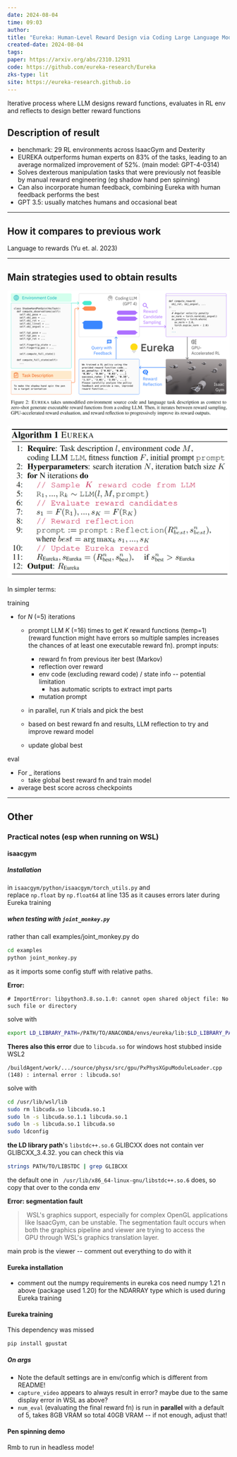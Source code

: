 ```yaml
---
date: 2024-08-04
time: 09:03
author: 
title: "Eureka: Human-Level Reward Design via Coding Large Language Models"
created-date: 2024-08-04
tags: 
paper: https://arxiv.org/abs/2310.12931
code: https://github.com/eureka-research/Eureka
zks-type: lit
site: https://eureka-research.github.io
---
```

Iterative process where LLM designs reward functions, evaluates in RL env and reflects to design better reward functions
## Description of result
- benchmark: 29 RL environments across IsaacGym and Dexterity
- EUREKA outperforms human experts on 83% of the tasks, leading to an average normalized improvement of 52%. (main model: GPT-4-0314)
- Solves dexterous manipulation tasks that were previously not feasible by manual reward engineering (eg shadow hand pen spinning)
- Can also incorporate human feedback, combining Eureka with human feedback performs the best
- GPT 3.5: usually matches humans and occasional beat

---
## How it compares to previous work
Language to rewards (Yu et. al. 2023)

---
## Main strategies used to obtain results
![](assets/Pasted%20image%2020240804090510.png)

![](assets/Pasted%20image%2020240927165944.png)

In simpler terms:

training
- for $N$ (=5) iterations
	- prompt LLM $K$ (=16) times to get $K$ reward functions (temp=1) (reward function might have errors so multiple samples increases the chances of at least one executable reward fn). prompt inputs:
		- reward fn from previous iter best (Markov)
		- reflection over reward
		- env code (excluding reward code) / state info -- potential limitation
			- has automatic scripts to extract impt parts
		- mutation prompt

	- in parallel, run $K$ trials and pick the best
	- based on best reward fn and results, LLM reflection to try and improve reward model
	- update global best

eval
- For _ iterations
	- take global best reward fn and train model
- average best score across checkpoints


---

## Other

### Practical notes (esp when running on WSL)

#### isaacgym
##### Installation
in `isaacgym/python/isaacgym/torch_utils.py` and replace `np.float` by `np.float64` at line 135 as it causes errors later during Eureka training

##### when testing with `joint_monkey.py`

rather than call examples/joint_monkey.py
do
```bash
cd examples
python joint_monkey.py
```

as it imports some config stuff with relative paths.

**Error:**

```console
# ImportError: libpython3.8.so.1.0: cannot open shared object file: No such file or directory
```

solve with

```bash
export LD_LIBRARY_PATH=/PATH/TO/ANACONDA/envs/eureka/lib:$LD_LIBRARY_PATH
```

**Theres also this error** due to `libcuda.so` for windows host stubbed inside WSL2

```console
/buildAgent/work/.../source/physx/src/gpu/PxPhysXGpuModuleLoader.cpp (148) : internal error : libcuda.so!
```

solve with

```bash
cd /usr/lib/wsl/lib
sudo rm libcuda.so libcuda.so.1
sudo ln -s libcuda.so.1.1 libcuda.so.1
sudo ln -s libcuda.so.1 libcuda.so
sudo ldconfig
```


**the LD library path**'s `libstdc++.so.6` GLIBCXX does not contain ver GLIBCXX_3.4.32. you can check this via 
```bash
strings PATH/TO/LIBSTDC | grep GLIBCXX
```

the default one in ` /usr/lib/x86_64-linux-gnu/libstdc++.so.6` does, so copy that over to the conda env

**Error: segmentation fault**

>  WSL's graphics support, especially for complex OpenGL applications like IsaacGym, can be unstable. The segmentation fault occurs when both the graphics pipeline and viewer are trying to access the GPU through WSL's graphics translation layer.

main prob is the viewer -- comment out everything to do with it

#### Eureka installation
- comment out the numpy requirements in eureka cos need numpy 1.21 n above (package used 1.20) for the NDARRAY type which is used during Eureka training

#### Eureka training
This dependency was missed
```bash
pip install gpustat
```

##### On args
- Note the default settings are in env/config which is different from README!
- `capture_video` appears to always result in error? maybe due to the same display error in WSL as above?
- `num_eval` (evaluating the final reward fn) is run in **parallel** with a default of 5, takes 8GB VRAM so total 40GB VRAM -- if not enough, adjust that!

#### Pen spinning demo
Rmb to run in headless mode!
